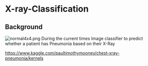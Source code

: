 # X-ray-Classification

## Background
![normal4x4.png](X-ray_Eda/normal4x4.png)
During the current times 
Image classifier to predict whether a patient has Pneumonia based on their X-Ray  

https://www.kaggle.com/paultimothymooney/chest-xray-pneumonia/kernels
